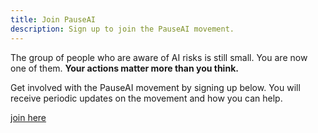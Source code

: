 ```yaml
---
title: Join PauseAI
description: Sign up to join the PauseAI movement.
---
```


The group of people who are aware of AI risks is still small.
You are now one of them.
**Your actions matter more than you think.**

Get involved with the PauseAI movement by signing up below.
You will receive periodic updates on the movement and how you can help.

[join here](https://docs.google.com/forms/d/e/1FAIpQLSc5P8xYB6l_KraUOyHSI--wGJnvMMMp4zAG6EjNGJIeG5MIFA/viewform?usp=sf_link)
